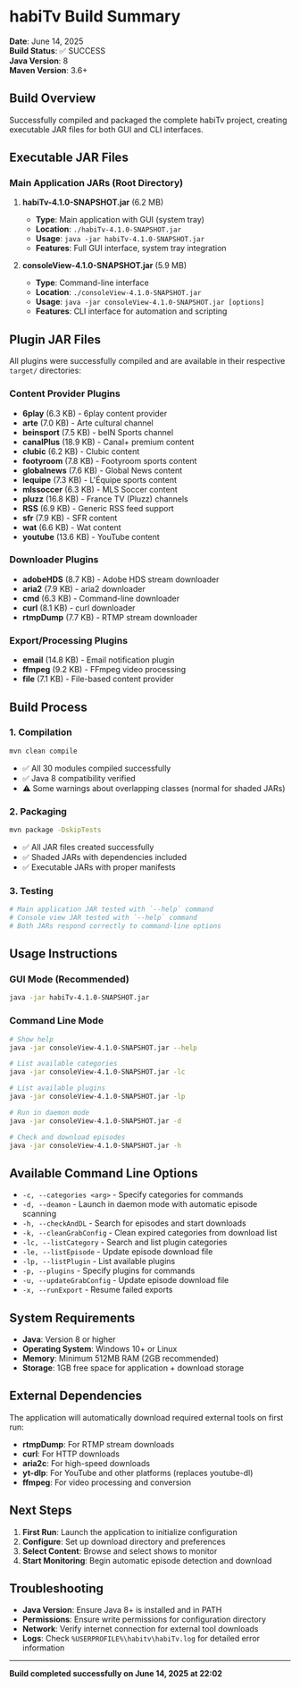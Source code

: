# habiTv Build Summary

**Date**: June 14, 2025  
**Build Status**: ✅ SUCCESS  
**Java Version**: 8  
**Maven Version**: 3.6+  

## Build Overview

Successfully compiled and packaged the complete habiTv project, creating executable JAR files for both GUI and CLI interfaces.

## Executable JAR Files

### Main Application JARs (Root Directory)

1. **habiTv-4.1.0-SNAPSHOT.jar** (6.2 MB)
   - **Type**: Main application with GUI (system tray)
   - **Location**: `./habiTv-4.1.0-SNAPSHOT.jar`
   - **Usage**: `java -jar habiTv-4.1.0-SNAPSHOT.jar`
   - **Features**: Full GUI interface, system tray integration

2. **consoleView-4.1.0-SNAPSHOT.jar** (5.9 MB)
   - **Type**: Command-line interface
   - **Location**: `./consoleView-4.1.0-SNAPSHOT.jar`
   - **Usage**: `java -jar consoleView-4.1.0-SNAPSHOT.jar [options]`
   - **Features**: CLI interface for automation and scripting

## Plugin JAR Files

All plugins were successfully compiled and are available in their respective `target/` directories:

### Content Provider Plugins
- **6play** (6.3 KB) - 6play content provider
- **arte** (7.0 KB) - Arte cultural channel
- **beinsport** (7.5 KB) - beIN Sports channel
- **canalPlus** (18.9 KB) - Canal+ premium content
- **clubic** (6.2 KB) - Clubic content
- **footyroom** (7.8 KB) - Footyroom sports content
- **globalnews** (7.6 KB) - Global News content
- **lequipe** (7.3 KB) - L'Équipe sports content
- **mlssoccer** (6.3 KB) - MLS Soccer content
- **pluzz** (16.8 KB) - France TV (Pluzz) channels
- **RSS** (6.9 KB) - Generic RSS feed support
- **sfr** (7.9 KB) - SFR content
- **wat** (6.6 KB) - Wat content
- **youtube** (13.6 KB) - YouTube content

### Downloader Plugins
- **adobeHDS** (8.7 KB) - Adobe HDS stream downloader
- **aria2** (7.9 KB) - aria2 downloader
- **cmd** (6.3 KB) - Command-line downloader
- **curl** (8.1 KB) - curl downloader
- **rtmpDump** (7.7 KB) - RTMP stream downloader

### Export/Processing Plugins
- **email** (14.8 KB) - Email notification plugin
- **ffmpeg** (9.2 KB) - FFmpeg video processing
- **file** (7.1 KB) - File-based content provider

## Build Process

### 1. Compilation
```bash
mvn clean compile
```
- ✅ All 30 modules compiled successfully
- ✅ Java 8 compatibility verified
- ⚠️ Some warnings about overlapping classes (normal for shaded JARs)

### 2. Packaging
```bash
mvn package -DskipTests
```
- ✅ All JAR files created successfully
- ✅ Shaded JARs with dependencies included
- ✅ Executable JARs with proper manifests

### 3. Testing
```bash
# Main application JAR tested with `--help` command
# Console view JAR tested with `--help` command
# Both JARs respond correctly to command-line options
```

## Usage Instructions

### GUI Mode (Recommended)
```bash
java -jar habiTv-4.1.0-SNAPSHOT.jar
```

### Command Line Mode
```bash
# Show help
java -jar consoleView-4.1.0-SNAPSHOT.jar --help

# List available categories
java -jar consoleView-4.1.0-SNAPSHOT.jar -lc

# List available plugins
java -jar consoleView-4.1.0-SNAPSHOT.jar -lp

# Run in daemon mode
java -jar consoleView-4.1.0-SNAPSHOT.jar -d

# Check and download episodes
java -jar consoleView-4.1.0-SNAPSHOT.jar -h
```

## Available Command Line Options

- `-c, --categories <arg>` - Specify categories for commands
- `-d, --deamon` - Launch in daemon mode with automatic episode scanning
- `-h, --checkAndDL` - Search for episodes and start downloads
- `-k, --cleanGrabConfig` - Clean expired categories from download list
- `-lc, --listCategory` - Search and list plugin categories
- `-le, --listEpisode` - Update episode download file
- `-lp, --listPlugin` - List available plugins
- `-p, --plugins` - Specify plugins for commands
- `-u, --updateGrabConfig` - Update episode download file
- `-x, --runExport` - Resume failed exports

## System Requirements

- **Java**: Version 8 or higher
- **Operating System**: Windows 10+ or Linux
- **Memory**: Minimum 512MB RAM (2GB recommended)
- **Storage**: 1GB free space for application + download storage

## External Dependencies

The application will automatically download required external tools on first run:
- **rtmpDump**: For RTMP stream downloads
- **curl**: For HTTP downloads
- **aria2c**: For high-speed downloads
- **yt-dlp**: For YouTube and other platforms (replaces youtube-dl)
- **ffmpeg**: For video processing and conversion

## Next Steps

1. **First Run**: Launch the application to initialize configuration
2. **Configure**: Set up download directory and preferences
3. **Select Content**: Browse and select shows to monitor
4. **Start Monitoring**: Begin automatic episode detection and download

## Troubleshooting

- **Java Version**: Ensure Java 8+ is installed and in PATH
- **Permissions**: Ensure write permissions for configuration directory
- **Network**: Verify internet connection for external tool downloads
- **Logs**: Check `%USERPROFILE%\habitv\habiTv.log` for detailed error information

---

**Build completed successfully on June 14, 2025 at 22:02** 
